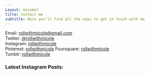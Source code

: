 ```yaml
---
Layout: minimal
title: Contact me
subtitle: Here you'll find all the ways to get in touch with me
---
```

Email: rollwithmicole@gmail.com  
Twitter: [@rollwithmicole](https://twitter.com/rollwithmicole)  
Instagram: [rollwithmicole](https://www.instagram.com/rollwithmicole/)  
Pinterest: [rollwithmicole](https://www.pinterest.com/rollwithmicole/)
Foursquare: [rollwithmicole](https://foursquare.com/rollwithmicole)  
Tumblr: [rollwithmicole](https://rollwithmicole.tumblr.com/)

### Latest Instagram Posts:

<div class='embedsocial-instagram' data-ref="3eeec07e7bc206670483ea9acf58093cb74fd6fa"></div><script>(function(d, s, id){var js; if (d.getElementById(id)) {return;} js = d.createElement(s); js.id = id; js.src = "https://embedsocial.com/embedscript/in.js"; d.getElementsByTagName("head")[0].appendChild(js);}(document, "script", "EmbedSocialInstagramScript"));</script>
